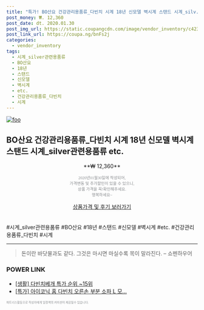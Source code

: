 ```yaml
--- 
title: "특가! BO산요 건강관리용품류_다빈치 시계 18년 신모델 벽시계 스탠드 시계_silv..." 
post_money: ₩. 12,360 
post_date: dt. 2020.01.30 
post_img_url: https://static.coupangcdn.com/image/vendor_inventory/c423/af14d3b6b5c0c3fc99fe206410c69f3a75c3cc2169c707dc7ccbf4b8f64d.jpg 
post_link_url: https://coupa.ng/bnFs2j 
categories: 
  - vendor_inventory 
tags: 
  - 시계_silver관련용품류 
  - BO산요 
  - 18년 
  - 스탠드 
  - 신모델 
  - 벽시계 
  - etc. 
  - 건강관리용품류_다빈치 
  - 시계 
--- 
```

[![foo](https://static.coupangcdn.com/image/vendor_inventory/c423/af14d3b6b5c0c3fc99fe206410c69f3a75c3cc2169c707dc7ccbf4b8f64d.jpg)](https://coupa.ng/bnFs2j) 

## BO산요 건강관리용품류_다빈치 시계 18년 신모델 벽시계 스탠드 시계_silver관련용품류 etc. 
<p style="text-align: center;">**₩ 12,360**</p> 
<p style="text-align: center;"><span style="color: #898c8f; font-family: Georgia,Times,serif; font-size: 0.75em;">2020년01월30일에 작성되어, <br>가격변동 및 추가할인이 있을 수 있으니,<br> 상품 가격을 꼭!확인해주세요.<br>행복하세요~</span> 
</p>	 
<div markdown="0" style="text-align: center;"><a href="https://coupa.ng/bnFs2j" class="btn btn--success">상품가격 및 후기 보러가기</a></div> 
<br><br> 
  #시계_silver관련용품류 #BO산요 #18년 #스탠드 #신모델 #벽시계 #etc. #건강관리용품류_다빈치 #시계 
<hr> 

> 돈이란 바닷물과도 같다. 그것은 마시면 마실수록 목이 말라진다. – 쇼펜하우어 


### POWER LINK

* <a href="https://blog.naver.com/sakai111/221790417639" target="_blank"> [생활] 다빈치베개 특가 순위 ~15위</a>
* <a href="https://blog.naver.com/santokki14/221790683004" target="_blank">[특가] 아이코닉 홈 다빈치 오른손 부분 소파 L 모...</a>

<span style="color: #898c8f; font-family: Georgia,Times,serif; font-size: 0.55em;">파트너스활동으로 작성자에게 일정액의 커미션이 제공될수 있습니다.</span> 
